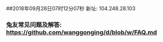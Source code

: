 ##2018年09月28日07时12分07秒 新址: 104.248.28.103
### 兔友常见问题及解答: https://github.com/wanggonging/d/blob/w/FAQ.md
